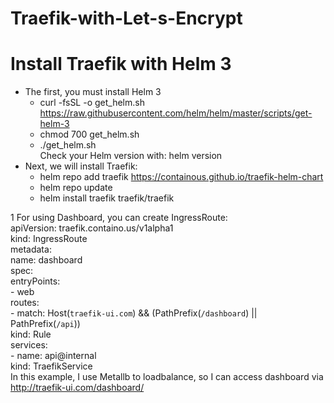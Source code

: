 # Traefik-with-Let-s-Encrypt
# Install Traefik with Helm 3  
- The first, you must install Helm 3  
   - curl -fsSL -o get_helm.sh https://raw.githubusercontent.com/helm/helm/master/scripts/get-helm-3  
   - chmod 700 get_helm.sh  
   - ./get_helm.sh  
   Check your Helm version with: helm version  
 - Next, we will install Traefik:  
   - helm repo add traefik https://containous.github.io/traefik-helm-chart  
   - helm repo update  
   - helm install traefik traefik/traefik  
    
1
For using Dashboard, you can create IngressRoute:  
apiVersion: traefik.containo.us/v1alpha1  
kind: IngressRoute  
metadata:  
  name: dashboard  
spec:  
  entryPoints:  
    - web  
  routes:  
    - match: Host(`traefik-ui.com`) && (PathPrefix(`/dashboard`) || PathPrefix(`/api`))  
      kind: Rule  
      services:  
        - name: api@internal  
          kind: TraefikService  
In this example, I use Metallb to loadbalance, so I can access dashboard via http://traefik-ui.com/dashboard/
 
